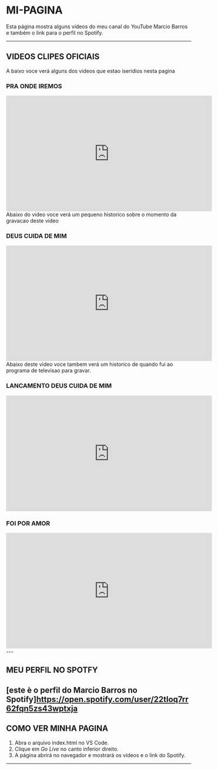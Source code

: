 # MI-PAGINA

Esta página mostra alguns vídeos do meu canal do YouTube Marcio Barros e também o link para o perfil no Spotify.

---

## VIDEOS CLIPES OFICIAIS
A baixo voce verá alguns dos videos que estao iseridios nesta pagina

### PRA ONDE IREMOS
<iframe width="560" height="315"  
src="https://youtu.be/goG5Opxstak?feature=shared"  
frameborder="0" allow="accelerometer; autoplay; clipboard-write; encrypted-media; gyroscope; picture-in-picture" allowfullscreen></iframe>
Abaixo do video voce verá um pequeno historico sobre o momento da gravacao deste video

###  DEUS CUIDA DE MIM
<iframe width="560" height="315"  
src="https://youtu.be/kbsDvwAYMLc?feature=shared"  
frameborder="0" allow="accelerometer; autoplay; clipboard-write; encrypted-media; gyroscope; picture-in-picture" allowfullscreen></iframe>
Abaixo deste video voce tambem verá um historico de quando fui ao programa de televisao para gravar.

### LANCAMENTO DEUS CUIDA DE MIM 
<iframe width="560" height="315"  
src="https://youtu.be/fTfMQ-VrnlA?feature=shared"  
frameborder="0" allow="accelerometer; autoplay; clipboard-write; encrypted-media; gyroscope; picture-in-picture" allowfullscreen></iframe>

### FOI POR AMOR 
<iframe width="560" height="315"  
src="https://youtu.be/IyP2CQKnHk8?feature=shared"  
frameborder="0" allow="accelerometer; autoplay; clipboard-write; encrypted-media; gyroscope; picture-in-picture" allowfullscreen></iframe>
---

## MEU PERFIL NO SPOTFY

 [este è o perfil do Marcio Barros no Spotify]https://open.spotify.com/user/22tloq7rr62fqn5zs43wptxja
---

## COMO VER MINHA PAGINA

1. Abra o arquivo index.html no VS Code.   
2. Clique em *Go Live* no canto inferior direito.  
3. A página abrirá no navegador e mostrará os vídeos e o link do Spotify.

---

